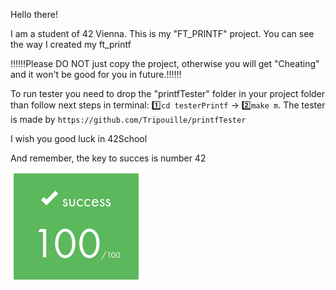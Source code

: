 Hello there! 

I am a student of 42 Vienna.
This is my "FT_PRINTF" project. You can see the way I created my ft_printf

‼️‼️‼️Please DO NOT just copy the project, otherwise you will get "Cheating" and it won't be good for you in future.‼️‼️‼️

To run tester you need to drop the "printfTester" folder in your project folder than follow next steps in terminal: 1️⃣```cd testerPrintf```  ->  2️⃣```make m```.
The tester is made by ```https://github.com/Tripouille/printfTester```

I wish you good luck in 42School

And remember, the key to succes is number 42

![alt text](image.png)